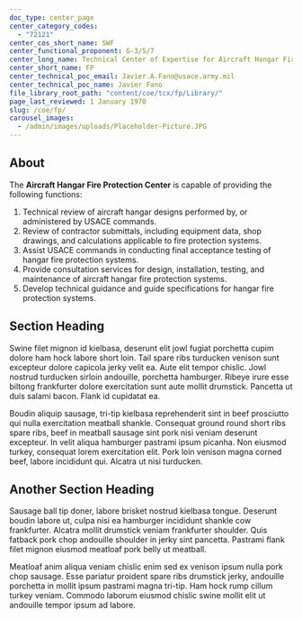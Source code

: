 ```yaml
---
doc_type: center_page
center_category_codes:
  - "72121"
center_cos_short_name: SWF
center_functional_proponent: G-3/5/7
center_long_name: Technical Center of Expertise for Aircraft Hangar Fire Protection
center_short_name: FP
center_technical_poc_email: Javier.A.Fano@usace.army.mil
center_technical_poc_name: Javier Fano
file_library_root_path: "content/coe/tcx/fp/Library/"
page_last_reviewed: 1 January 1970
slug: /coe/fp/
carousel_images:
  - /admin/images/uploads/Placeholder-Picture.JPG
---
```


## About

The **Aircraft Hangar Fire Protection Center** is capable of providing the following functions:
 1. Technical review of aircraft hangar designs performed by, or administered by USACE commands.
 2. Review of contractor submittals, including equipment data, shop drawings, and calculations applicable to fire protection systems.
 3. Assist USACE commands in conducting final acceptance testing of hangar fire protection systems.
 4. Provide consultation services for design, installation, testing, and maintenance of aircraft hangar fire protection systems.
 5. Develop technical guidance and guide specifications for hangar fire protection systems.

## Section Heading

Swine filet mignon id kielbasa, deserunt elit jowl fugiat porchetta cupim dolore ham hock labore short loin. Tail spare ribs turducken venison sunt excepteur dolore capicola jerky velit ea. Aute elit tempor chislic. Jowl nostrud turducken sirloin andouille, porchetta hamburger. Ribeye irure esse biltong frankfurter dolore exercitation sunt aute mollit drumstick. Pancetta ut duis salami bacon. Flank id cupidatat ea.

Boudin aliquip sausage, tri-tip kielbasa reprehenderit sint in beef prosciutto qui nulla exercitation meatball shankle. Consequat ground round short ribs spare ribs, beef in meatball sausage sint pork nisi veniam deserunt excepteur. In velit aliqua hamburger pastrami ipsum picanha. Non eiusmod turkey, consequat lorem exercitation elit. Pork loin venison magna corned beef, labore incididunt qui. Alcatra ut nisi turducken.

## Another Section Heading

Sausage ball tip doner, labore brisket nostrud kielbasa tongue. Deserunt boudin labore ut, culpa nisi ea hamburger incididunt shankle cow frankfurter. Alcatra mollit drumstick veniam frankfurter shoulder. Quis fatback pork chop andouille shoulder in jerky sint pancetta. Pastrami flank filet mignon eiusmod meatloaf pork belly ut meatball.

Meatloaf anim aliqua veniam chislic enim sed ex venison ipsum nulla pork chop sausage. Esse pariatur proident spare ribs drumstick jerky, andouille porchetta in mollit ipsum pastrami magna tri-tip. Ham hock rump cillum turkey veniam. Commodo laborum eiusmod chislic swine mollit elit ut andouille tempor ipsum ad labore.
